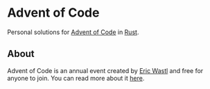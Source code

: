 # Advent of Code

Personal solutions for [Advent of Code](https://adventofcode.com/) in [Rust](https://www.rust-lang.org/).

## About

Advent of Code is an annual event created by [Eric Wastl](https://github.com/topaz) and free for anyone to join. You can read more about it [here](https://adventofcode.com/2021/about).
